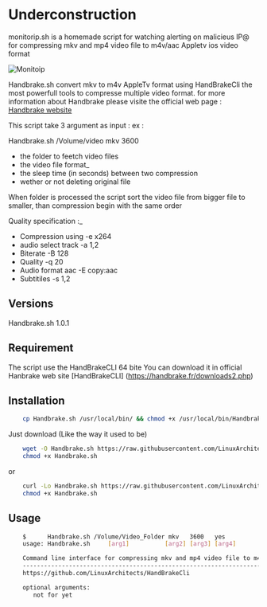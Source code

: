 Underconstruction
=============

monitorip.sh is a homemade script for watching alerting on malicieus IP@  for compressing mkv and mp4 video file to m4v/aac Appletv ios video format

![Monitoip](http://a3.mzstatic.com/eu/r30/Purple3/v4/2e/7d/98/2e7d9859-8f89-cdbf-6b71-d81aa30aec19/icon175x175.png)


Handbrake.sh convert mkv to m4v AppleTv format using HandBrakeCli the most powerfull tools to compresse multiple video format.
for more information about Handbrake please visite the official web page :
[ Handbrake website ](https://trac.handbrake.fr/wiki/CLIGuide)

This script take 3 argument as input :
ex :

Handbrake.sh /Volume/video mkv 3600

- the folder to feetch video files
- the video file format_
- the sleep time (in seconds) between two compression
- wether or not deleting original file

When folder is processed the script sort the video file from bigger file to smaller, than compression begin with the same order

Quality specification :_

- Compression using -e x264
- audio select track -a 1,2
- Biterate -B 128
- Quality -q 20
- Audio format aac -E copy:aac
- Subtitiles -s 1,2

Versions
--------
Handbrake.sh 1.0.1


Requirement
------------

The script use the HandBrakeCLI 64 bite
You can download it in official Hanbrake web site
[HandBrakeCLI] (https://handbrake.fr/downloads2.php)


Installation
------------





```bash
    cp Handbrake.sh /usr/local/bin/ && chmod +x /usr/local/bin/Handbrake.sh
```


Just download (Like the way it used to be)

```bash
    wget -O Handbrake.sh https://raw.githubusercontent.com/LinuxArchitects/HandBrakeCli/master/Handbrake.sh
    chmod +x Handbrake.sh
```
or

```bash
    curl -Lo Handbrake.sh https://raw.githubusercontent.com/LinuxArchitects/HandBrakeCli/master/Handbrake.sh
    chmod +x Handbrake.sh
```
Usage
-----

```bash
    $      Handbrake.sh /Volume/Video_Folder mkv   3600   yes
    usage: Handbrake.sh     [arg1]          [arg2] [arg3] [arg4]

    Command line interface for compressing mkv and mp4 video file to m4v/aac Appletv ios video format
    --------------------------------------------------------------------------
    https://github.com/LinuxArchitects/HandBrakeCli

    optional arguments:
       not for yet
```
